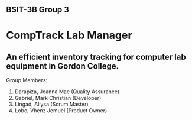 ## BSIT-3B Group 3

# CompTrack Lab Manager
## An efficient inventory tracking for computer lab equipment in Gordon College.

Group Members:
  1. Darapiza, Joanna Mae (Quality Assurance)
  2. Gabriel, Mark Christian (Developer)
  3. Lingad, Allysa (Scrum Master)
  4. Lobo, Vhenz Jemuel (Product Owner)
